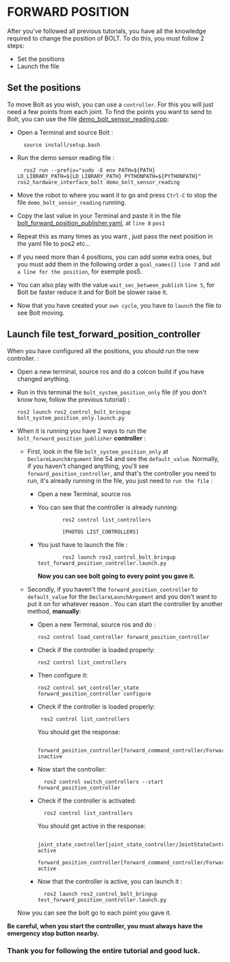 # FORWARD POSITION

After you've followed all previous tutorials, you have all the knowledge required to change the position of BOLT. To do this, you must follow 2 steps:
- Set the positions 
- Launch the file 


## Set the positions


To move Bolt as you wish, you can use a `controller`. For this you will just need a few points from each joint. To find the points you want to send to Bolt, you can use the file [demo_bolt_sensor_reading.cpp](https://github.com/Benjamin-Amsellem/ros2_control_bolt/blob/master/ros2_hardware_interface_bolt/test/demo_bolt_sensor_reading.cpp):

- Open a Terminal and source Bolt :

        source install/setup.bash
        
- Run the demo sensor reading file :

        ros2 run --prefix="sudo -E env PATH=${PATH} LD_LIBRARY_PATH=${LD_LIBRARY_PATH} PYTHONPATH=${PYTHONPATH}" ros2_hardware_interface_bolt demo_bolt_sensor_reading
      
- Move the robot to where you want it to go and press `Ctrl-C` to stop the file `demo_bolt_sensor_reading` running.

- Copy the last value in your Terminal and paste it in the file [bolt_forward_position_publisher.yaml](https://github.com/Benjamin-Amsellem/ros2_control_bolt/blob/master/ros2_control_bolt_bringup/config/bolt_forward_position_publisher.yaml), at `line 8`
`pos1`

- Repeat this as many times as you want , just pass the next position in the yaml file to pos2 etc...

- If you need more than 4 positions, you can add some extra ones, but you must add them in the following order a `goal_names[]`
`line 7` and `add a line for the position`, for exemple pos5.

- You can also play with the value `wait_sec_between_publish` `line 5`, for Bolt be faster reduce it and for Bolt be slower raise it.

- Now that you have created your `own cycle`, you have  to `launch` the file to see Bolt moving.


## Launch file test_forward_position_controller
When you have configured all the positions, you should run the new controller. :

- Open a new terminal, source ros and do a colcon build if you have changed anything.


- Run in this terminal the `bolt_system_position_only` file (if you don't know how, follow the previous tutorial) :

      ros2 launch ros2_control_bolt_bringup bolt_system_position_only.launch.py
      
- When it is running you have 2 ways to run the `bolt_forward_position_publisher` **controller** :

    - First, look in the file `bolt_system_position_only` at `DeclareLaunchArgument` line 54 and see the `default_value`. Normally, if you haven't changed anything, you'll see `forward_position_controller`, and that's the controller you need to run, it's already running in the file, you just need to `run the file` :
        
        - Open a new Terminal, source ros

        - You can see that the controller is already running:

                      ros2 control list_controllers

                      [PHOTOS LIST_CONTROLLERS]

        - You just have to launch the file :

                      ros2 launch ros2_control_bolt_bringup test_forward_position_controller.launch.py

          **Now you can see bolt going to every point you gave it.**
            
   
    - Secondly, if you haven't the `forward_position_controller` to `default_value` for the `DeclareLaunchArgument` and you don't want to put it on for whatever reason . You can start the controller by another method, **manually**:
      - Open a new Terminal, source ros and do :
        
            ros2 control load_controller forward_position_controller
        
      - Check if the controller is loaded properly:

            ros2 control list_controllers
            
      - Then configure it:

            ros2 control set_controller_state forward_position_controller configure

      -  Check if the controller is loaded properly:

              ros2 control list_controllers

          You should get the response:

              forward_position_controller[forward_command_controller/ForwardCommandController] inactive
                
      - Now start the controller:

              ros2 control switch_controllers --start forward_position_controller

      - Check if the controller is activated:

              ros2 control list_controllers
                
         You should get active in the response:

              joint_state_controller[joint_state_controller/JointStateController] active
              forward_position_controller[forward_command_controller/ForwardCommandController] active
                
      - Now that the controller is active, you can launch it :

              ros2 launch ros2_control_bolt_bringup test_forward_position_controller.launch.py
              
     Now you can see the bolt go to each point you gave it.
        
    
**Be careful, when you start the controller, you must always have the emergency stop button nearby.**

### Thank you for following the entire tutorial and good luck.
